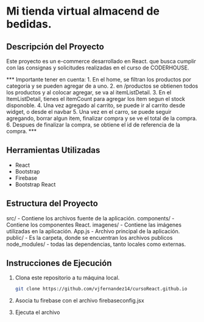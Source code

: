 # Mi tienda virtual almacend de bedidas. 

## Descripción del Proyecto

Este proyecto es un e-commerce desarrollado en React. que busca cumplir con las consignas y solicitudes realizadas en
el curso de CODERHOUSE.

   *** Importante tener en cuenta: 
            1. En el home, se filtran los productos por categoria y se pueden agregar de a uno.
            2. en /productos se obtienen todos los productos y al colocar agregar, se va al itemListDetail.
            3. En el ItemListDetail, tienes el itemCount para agregar los item segun el stock disponoble.
            4. Una vez agregado al carrito, se puede ir al carrito desde widget, o desde el navbar
            5. Una vez en el carro, se puede seguir agregando, borrar algun item, finalizar compra y se ve el total de la compra.
            6. Despues de finalizar la compra, se obtiene el id de referencia de la compra. 
            ***


## Herramientas Utilizadas

- React
- Bootstrap
- Firebase
- Bootstrap React

## Estructura del Proyecto

src/ - Contiene los archivos fuente de la aplicación.
components/ - Contiene los componentes React.
imagenes/ - Contiene las imágenes utilizadas en la aplicación.
App.js - Archivo principal de la aplicación.
public/ - Es la carpeta, donde se encuentran los archivos publicos
node_modules/ - todas las dependencias, tanto locales como externas. 

## Instrucciones de Ejecución

1. Clona este repositorio a tu máquina local.
   ```bash
   git clone https://github.com/vjfernandez14/cursoReact.github.io

2. Asocia tu firebase con el archivo firebaseconfig.jsx

3. Ejecuta el archivo
